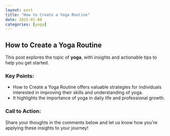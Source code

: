 ```yaml
---
layout: post
title: "How to Create a Yoga Routine"
date: 2025-01-08
categories: [yoga]
---
```


## How to Create a Yoga Routine

This post explores the topic of **yoga**, with insights and actionable tips to help you get started.

### Key Points:
- How to Create a Yoga Routine offers valuable strategies for individuals interested in improving their skills and understanding of yoga.
- It highlights the importance of yoga in daily life and professional growth.

### Call to Action:
Share your thoughts in the comments below and let us know how you're applying these insights to your journey!
